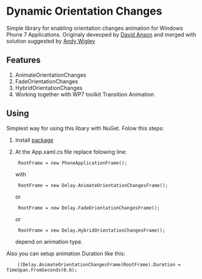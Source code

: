 # Dynamic Orientation Changes

Simple library for enabling orientation changes animation for Windows Phone 7 Applications. Originaly deveoped by [David Anson](http://blogs.msdn.com/b/delay/archive/2010/09/28/this-one-s-for-you-gregor-mendel-code-to-animate-and-fade-windows-phone-orientation-changes-now-supports-a-new-mode-hybrid.aspx) and merged with solution suggested by [Andy Wigley](http://mobileworld.appamundi.com/blogs/andywigley/archive/2010/11/24/best-of-breed-page-rotation-animations.aspx)

## Features

1. AnimateOrientationChanges
2. FadeOrientationChanges
3. HybridOrientationChanges
4. Working together with WP7 toolkit Transition Animation

## Using

Simplest way for using this libary with NuGet. Folow this steps:

1. Install [package](https://nuget.org/packages/DynamicOrientationChanges)
2. At the  App.xaml.cs file replace folowing line:

		RootFrame = new PhoneApplicationFrame();
   with

        RootFrame = new Delay.AnimateOrientationChangesFrame();
   or

   		RootFrame = new Delay.FadeOrientationChangesFrame();
   or

   		RootFrame = new Delay.HybridOrientationChangesFrame();
   depend on animation type.

Also you can setup animation Duration like this:

		((Delay.AnimateOrientationChangesFrame)RootFrame).Duration = TimeSpan.FromSeconds(0.6);